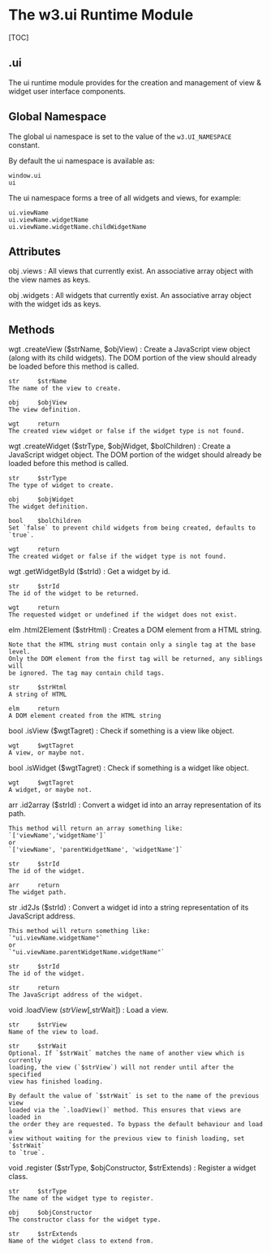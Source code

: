 The w3.ui Runtime Module
================================================================================

[TOC]

.ui
--------------------------------------------------------------------------------

The ui runtime module provides for the creation and management of view & 
widget user interface components.


Global Namespace
--------------------------------------------------------------------------------

The global ui namespace is set to the value of the `w3.UI_NAMESPACE` constant.

By default the ui namespace is available as:

    window.ui
    ui
    
The ui namespace forms a tree of all widgets and views, for example:

    ui.viewName
    ui.viewName.widgetName
    ui.viewName.widgetName.childWidgetName
    
    
Attributes
--------------------------------------------------------------------------------
            
obj     .views
:   All views that currently exist.
    An associative array object with the view names as keys.
            
obj     .widgets
:   All widgets that currently exist.
    An associative array object with the widget ids as keys.


Methods
--------------------------------------------------------------------------------

wgt     .createView     ($strName, $objView)
:   Create a JavaScript view object (along with its child widgets).
    The DOM portion of the view should already be loaded before this method is 
    called.
    
    str     $strName
    The name of the view to create.
                    
    obj     $objView
    The view definition.
        
    wgt     return
    The created view widget or false if the widget type is not found.

wgt     .createWidget   ($strType, $objWidget, $bolChildren)
:   Create a JavaScript widget object.
    The DOM portion of the widget should already be loaded before this method is 
    called.

    str     $strType
    The type of widget to create.
                    
    obj     $objWidget
    The widget definition.
    
    bool    $bolChildren
    Set `false` to prevent child widgets from being created, defaults to `true`.
                    
    wgt     return
    The created widget or false if the widget type is not found.

wgt     .getWidgetById      ($strId)
:   Get a widget by id.
            
    str     $strId
    The id of the widget to be returned.
                    
    wgt     return
    The requested widget or undefined if the widget does not exist.

elm     .html2Element   ($strHtml)
:   Creates a DOM element from a HTML string.
    
    Note that the HTML string must contain only a single tag at the base level. 
    Only the DOM element from the first tag will be returned, any siblings will 
    be ignored. The tag may contain child tags.
    
    str     $strHtml
    A string of HTML
                    
    elm     return
    A DOM element created from the HTML string      
    
bool    .isView         ($wgtTagret)
:   Check if something is a view like object.
    
    wgt     $wgtTagret
    A view, or maybe not.

bool    .isWidget       ($wgtTagret)
:   Check if something is a widget like object.
    
    wgt     $wgtTagret
    A widget, or maybe not.

arr     .id2array       ($strId)
:   Convert a widget id into an array representation of its path.
    
    This method will return an array something like:
    `['viewName','widgetName']`
    or
    `['viewName', 'parentWidgetName', 'widgetName']`
    
    str     $strId
    The id of the widget.
                    
    arr     return
    The widget path.
     
str     .id2Js          ($strId)
:   Convert a widget id into a string representation of its JavaScript
    address.
    
    This method will return something like:
    `"ui.viewName.widgetName"`
    or
    `"ui.viewName.parentWidgetName.widgetName"`

    str     $strId
    The id of the widget.
                    
    str     return
    The JavaScript address of the widget.

void    .loadView           ($strView [,$strWait])
:   Load a view.

    str     $strView
    Name of the view to load.
                    
    str     $strWait
    Optional. If `$strWait` matches the name of another view which is currently 
    loading, the view (`$strView`) will not render until after the specified 
    view has finished loading.
    
    By default the value of `$strWait` is set to the name of the previous view
    loaded via the `.loadView()` method. This ensures that views are loaded in 
    the order they are requested. To bypass the default behaviour and load a 
    view without waiting for the previous view to finish loading, set `$strWait` 
    to `true`.

void    .register       ($strType, $objConstructor, $strExtends)
:   Register a widget class.
    
    str     $strType
    The name of the widget type to register.
                    
    obj     $objConstructor
    The constructor class for the widget type.
        
    str     $strExtends
    Name of the widget class to extend from.



